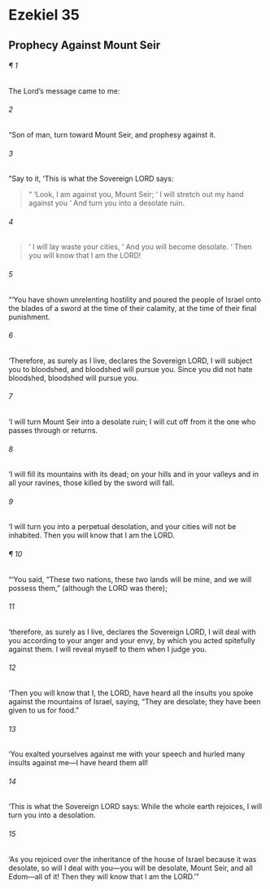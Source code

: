 # Ezekiel 35
## Prophecy Against Mount Seir
###### ¶ 1
The Lord’s message came to me:
###### 2
“Son of man, turn toward Mount Seir, and prophesy against it.
###### 3
“Say to it, ‘This is what the Sovereign LORD says:
>  “ ‘Look, I am against you, Mount Seir;
>  ‘ I will stretch out my hand against you
>  ‘ And turn you into a desolate ruin.
###### 4
>  ‘ I will lay waste your cities,
>  ‘ And you will become desolate.
>  ‘ Then you will know that I am the LORD!
###### 5
“‘You have shown unrelenting hostility and poured the people of Israel onto the blades of a sword at the time of their calamity, at the time of their final punishment.
###### 6
‘Therefore, as surely as I live, declares the Sovereign LORD, I will subject you to bloodshed, and bloodshed will pursue you. Since you did not hate bloodshed, bloodshed will pursue you.
###### 7
‘I will turn Mount Seir into a desolate ruin; I will cut off from it the one who passes through or returns.
###### 8
‘I will fill its mountains with its dead; on your hills and in your valleys and in all your ravines, those killed by the sword will fall.
###### 9
‘I will turn you into a perpetual desolation, and your cities will not be inhabited. Then you will know that I am the LORD.
###### ¶ 10
“‘You said, “These two nations, these two lands will be mine, and we will possess them,” (although the LORD was there);
###### 11
‘therefore, as surely as I live, declares the Sovereign LORD, I will deal with you according to your anger and your envy, by which you acted spitefully against them. I will reveal myself to them when I judge you.
###### 12
‘Then you will know that I, the LORD, have heard all the insults you spoke against the mountains of Israel, saying, “They are desolate; they have been given to us for food.”
###### 13
‘You exalted yourselves against me with your speech and hurled many insults against me—I have heard them all!
###### 14
‘This is what the Sovereign LORD says: While the whole earth rejoices, I will turn you into a desolation.
###### 15
‘As you rejoiced over the inheritance of the house of Israel because it was desolate, so will I deal with you—you will be desolate, Mount Seir, and all Edom—all of it! Then they will know that I am the LORD.’”

